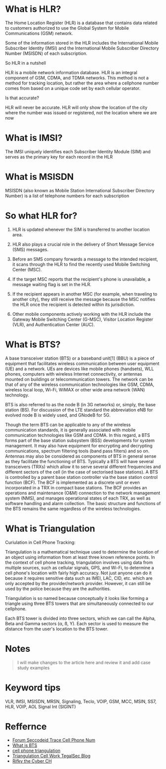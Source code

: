 # What is HLR?

The Home Location Register (HLR) is a database that contains data related to customers authorized to use the Global System for Mobile Communications (GSM) network.

Some of the information stored in the HLR includes the International Mobile Subscriber Identity (IMSI) and the International Mobile Subscriber Directory Number (MSISDN) of each subscription.

So HLR in a nutshell

HLR is a mobile network information database. HLR is an integral component of GSM, CDMA, and TDMA networks. This method is not a method for tracking location, but rather the area where a cellphone number comes from based on a unique code set by each cellular operator.

Is that accurate?

HLR will never be accurate. HLR will only show the location of the city where the number was issued or registered, not the location where we are now

# What is IMSI? 

The IMSI uniquely identifies each Subscriber Identity Module (SIM) and serves as the primary key for each record in the HLR

# What is MSISDN

MSISDN (also known as Mobile Station International Subscriber Directory Number) is a list of telephone numbers for each subscription 

# So what HLR for?

1. HLR is updated whenever the SIM is transferred to another location area.

2. HLR also plays a crucial role in the delivery of Short Message Service (SMS) messages.

3. Before an SMS company forwards a message to the intended recipient, it scans through the HLR to find the recently used Mobile Switching Center (MSC).

4. If the target MSC reports that the recipient's phone is unavailable, a message waiting flag is set in the HLR.

5. If the recipient appears in another MSC (for example, when traveling to another city), they still receive the message because the MSC notifies the HLR once the recipient is detected within its jurisdiction.

6. Other mobile components actively working with the HLR include the Gateway Mobile Switching Center (G-MSC), Visitor Location Register (VLR), and Authentication Center (AUC).

# What is BTS?

A base transceiver station (BTS) or a baseband unit[1] (BBU) is a piece of equipment that facilitates wireless communication between user equipment (UE) and a network. UEs are devices like mobile phones (handsets), WLL phones, computers with wireless Internet connectivity, or antennas mounted on buildings or telecommunication towers. The network can be that of any of the wireless communication technologies like GSM, CDMA, wireless local loop, Wi-Fi, WiMAX or other wide area network (WAN) technology.

BTS is also referred to as the node B (in 3G networks) or, simply, the base station (BS). For discussion of the LTE standard the abbreviation eNB for evolved node B is widely used, and GNodeB for 5G.

Though the term BTS can be applicable to any of the wireless communication standards, it is generally associated with mobile communication technologies like GSM and CDMA. In this regard, a BTS forms part of the base station subsystem (BSS) developments for system management. It may also have equipment for encrypting and decrypting communications, spectrum filtering tools (band pass filters) and so on. Antennas may also be considered as components of BTS in general sense as they facilitate the functioning of BTS. Typically a BTS will have several transceivers (TRXs) which allow it to serve several different frequencies and different sectors of the cell (in the case of sectorised base stations). A BTS is controlled by a parent base station controller via the base station control function (BCF). The BCF is implemented as a discrete unit or even incorporated in a TRX in compact base stations. The BCF provides an operations and maintenance (O&M) connection to the network management system (NMS), and manages operational states of each TRX, as well as software handling and alarm collection. The basic structure and functions of the BTS remains the same regardless of the wireless technologies.

# What is Triangulation

Curiulation in Cell Phone Tracking:

Triangulation is a mathematical technique used to determine the location of an object using information from at least three known reference points. In the context of cell phone tracking, triangulation involves using data from multiple sources, such as cellular signals, GPS, and Wi-Fi, to determine a cell phone's location with fairly high accuracy. Not just anyone can do it because it requires sensitive data such as IMEI, LAC, CID, etc. which are only accepted by the provider/network provider. However, it can still be used by the police because they are the authorities.

Triangulation is so named because conceptually it looks like forming a triangle using three BTS towers that are simultaneously connected to our cellphone.

Each BTS tower is divided into three sectors, which we can call the Alpha, Beta and Gamma sectors (α, ß, Y). Each sector is used to measure the distance from the user's location to the BTS tower.

# Notes
>
>I will make changes to the article here and review it and add case study examples
>

# Keyword tips 

VLR, IMSI, MSISDN, MRSN, Signaling, Teclo, VOIP, GSM, MCC, MSIN, SS7, HLR, VOIP, AOL Signal Int (SIGINT) 

# Reffernce 

- [Forum Seccodeid Trace Cell Phone Num](https://forum.seccodeid.com/d/mencari-dan-melacak-nomor-hp-dengan-teknik-osint)
- [What is BTS](https://en.wikipedia.org/wiki/Base_transceiver_station)
- [cell phone triangulation](https://www.linkedin.com/pulse/cell-phone-triangulation-boney-maundu/)
- [Triangulation Cell Work TegalSec Blog](https://blog.tegalsec.org/methode-melacak-ponsel-triangulating-with-bts-for-swift-recovery/)
- [Rifky the Cyber CH](https://www.youtube.com/@RifkyTheCyber)
